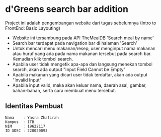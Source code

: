 # d'Greens search bar addition

Project ini adalah pengembangan website dari tugas sebelumnya (Intro to FrontEnd: Basic Layouting)

- Website ini tersambung pada API TheMealDB 'Search meal by name'
- Search bar terdapat pada navigation bar di halaman 'Search'
- Untuk mencari menu makanan/resep, user menginput nama makanan atau huruf yang ada pada nama makanan tersebut pada search bar. Kemudian klik tombol search.
- Apabila user tidak mengetik apa-apa dan langsung menekan tombol search, akan ada output "Input Field Cannot be Empty"
- Apabila makanan yang dicari user tidak terdaftar, akan ada output "Invalid Input"
- Apabila input valid, maka akan keluar nama, daerah asal, gambar, bahan-bahan, serta cara membuat menu tersebut.
    
## Identitas Pembuat

    Nama    : Yasra Zhafirah
    Kampus  : ITB
    NIM     : 19622117
    ID GDSC : 220020093

